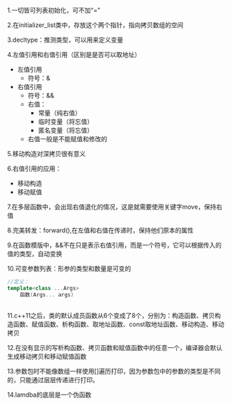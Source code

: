 1.一切皆可列表初始化，可不加“=”

2.在initializer_list类中，存放这个两个指针，指向拷贝数组的空间

3.decltype：推测类型，可以用来定义变量

4.左值引用和右值引用（区别是是否可以取地址）

* 左值引用
  * 符号：&
* 右值引用
  * 符号：&&
  * 右值：
    * 常量（纯右值）
    * 临时变量（将忘值）
    * 匿名变量（将忘值）
  * 右值一般是不能赋值和修改的

5.移动构造对深拷贝很有意义

6.右值引用的应用：

* 移动构造
* 移动赋值

7.在多层函数中，会出现右值退化的情况，这是就需要使用关键字move，保持右值

8.完美转发：forward<T>(),在左值和右值在传递时，保持他们原本的属性

9.在函数模版中，&&不在只是表示右值引用，而是一个符号，它可以根据传入的值的类型，自动变换

10.可变参数列表：形参的类型和数量是可变的

```c++
//定义：
template<class ...Args>
    函数(Args... args)
    
```

11.c++11之后，类的默认成员函数从6个变成了8个，分别为：构造函数、拷贝构造函数、赋值函数、析构函数、取地址函数、const取地址函数、移动构造、移动拷贝

12.在没有显示的写析构函数、拷贝函数和赋值函数中的任意一个，编译器会默认生成移动拷贝和移动赋值函数

13.参数包时不能像数组一样使用[]遍历打印，因为参数包中的参数的类型是不同的，只能通过层层传递进行打印。

14.lamdba的底层是一个伪函数